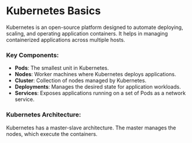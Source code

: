 
# Kubernetes Basics
Kubernetes is an open-source platform designed to automate deploying, scaling, and operating application containers. It helps in managing containerized applications across multiple hosts.

### Key Components:
- **Pods**: The smallest unit in Kubernetes.
- **Nodes**: Worker machines where Kubernetes deploys applications.
- **Cluster**: Collection of nodes managed by Kubernetes.
- **Deployments**: Manages the desired state for application workloads.
- **Services**: Exposes applications running on a set of Pods as a network service.

### Kubernetes Architecture:
Kubernetes has a master-slave architecture. The master manages the nodes, which execute the containers.
